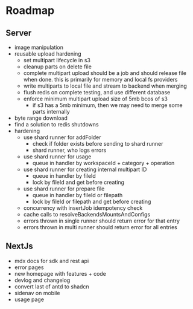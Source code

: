 # Roadmap

## Server

- image manipulation
- reusable upload hardening
  - set multipart lifecycle in s3
  - cleanup parts on delete file
  - complete multipart upload should be a job and should release file when done. this is primarily for memory and local fs providers
  - write multiparts to local file and stream to backend when merging
  - flush redis on complete testing, and use different database
  - enforce minimum multipart upload size of 5mb bcos of s3
    - if s3 has a 5mb minimum, then we may need to merge some parts internally
- byte range download
- find a solution to redis shutdowns
- hardening
  - use shard runner for addFolder
    - check if folder exists before sending to shard runner
    - shard runner, who logs errors
  - use shard runner for usage
    - queue in handler by workspaceId + category + operation
  - use shard runner for creating internal multipart ID
    - queue in handler by fileId
    - lock by fileId and get before creating
  - use shard runner for prepare file
    - queue in handler by fileId or filepath
    - lock by fileId or filepath and get before creating
  - concurrency with insertJob idempotency check
  - cache calls to resolveBackendsMountsAndConfigs
  - errors thrown in single runner should return error for that entry
  - errors thrown in multi runner should return error for all entries

## NextJs

- mdx docs for sdk and rest api
- error pages
- new homepage with features + code
- devlog and changelog
- convert last of antd to shadcn
- sidenav on mobile
- usage page
